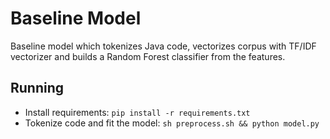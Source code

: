 # Baseline Model #

Baseline model which tokenizes Java code, 
vectorizes corpus with TF/IDF vectorizer and builds 
a Random Forest classifier from the features.

## Running
* Install requirements: `pip install -r requirements.txt`  
* Tokenize code and fit the model: `sh preprocess.sh && python model.py`  